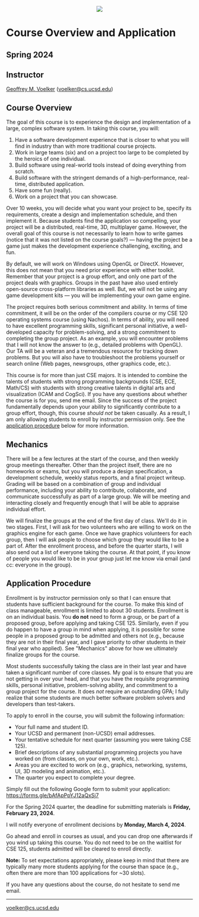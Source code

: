 

<center>
<p><a href="../"><img border="0" src="https://cse125.ucsd.edu/images/CSE125LogoWide600.jpg"></a>
</p></center>

<h1>Course Overview and Application</h1>
<h2 class="h1sub">Spring 2024</h2>

<h2>Instructor</h2>
<a href="https://www-cse.ucsd.edu/users/voelker">Geoffrey M. Voelker</a> (<a href="mailto:voelker@cs.ucsd.edu">voelker@cs.ucsd.edu</a>)<br>
<!-- CSE 3108<br> -->
<!-- (858) 822-3323<br> -->

<!--
<dt><b>Teaching Assistant</b>
<dd>Tim Foley (<a href="mailto:tfoley@cs.ucsd.edu">tfoley@cs.ucsd.edu</a>)
-->



<h2>Course Overview</h2>

<p> The goal of this course is to experience the design and
implementation of a large, complex software system.  In taking this
course, you will:

</p><ol>

<li> Have a software development experience that is closer to what you
will find in industry than with more traditional course projects.

</li><li> Work in large teams (six) and on a project too large to be
completed by the heroics of one individual.

</li><li> Build software using real-world tools instead of doing everything
from scratch.

</li><li> Build software with the stringent demands of a high-performance,
real-time, distributed application.

</li><li> Have some fun (really).

</li><li> Work on a project that you can showcase.

</li></ol>

<p> Over 10 weeks, you will decide what you want your project to be,
specify its requirements, create a design and implementation schedule,
and then implement it.  Because students find the application so
compelling, your project will be a distributed, real-time, 3D,
multiplayer game.  However, the overall goal of this course is not
necessarily to learn how to write games (notice that it was not listed
on the course goals?) — having the project be a game just makes
the development experience challenging, exciting, and fun.

</p><p> By default, we will work on Windows using OpenGL or DirectX.
However, this does not mean that you need prior experience with either
toolkit.  Remember that your project is a group effort, and only one
part of the project deals with graphics.  Groups in the past have also
used entirely open-source cross-platform libraries as well.  But, we
will not be using any game development kits — you will be
implementing your own game engine.

</p><p> The project requires both serious commitment and ability.  In
terms of time commitment, it will be on the order of the compilers
course or my CSE 120 operating systems course (using Nachos).  In
terms of ability, you will need to have excellent programming skills,
significant personal initiative, a well-developed capacity for
problem-solving, and a strong commitment to completing the group
project.  As an example, you will encounter problems that I will not
know the answer to (e.g., detailed problems with OpenGL).  Our TA
will be a veteran and a tremendous resource for tracking down
problems.  But you will also have to troubleshoot the problems
yourself or search online (Web pages, newsgroups, other graphics code,
etc.).

</p><p> This course is for more than just CSE majors.  It is intended to
combine the talents of students with strong programming backgrounds
(CSE, ECE, Math/CS) with students with strong creative talents in
digital arts and visualization (ICAM and CogSci).  If you have any
questions about whether the course is for you, send me email.  Since
the success of the project fundamentally depends upon your ability to
significantly contribute to a group effort, though, this course <i>should
not</i> be taken casually.  As a result, I am only allowing students to
enroll by instructor permission only.  See the <a href="#apply">application procedure</a> below for more information.

<!--

<p> The course is based upon a course I TA-ed a couple of times when I
was a graduate student at UW:

<ul>
<li> <a href="http://www.cs.washington.edu/education/courses/481/">http://www.cs.washington.edu/education/courses/481/</a>
</ul>

<p> Note that the current version of the course at UW is no longer
doing games as the project.

-->

</p><h2>Mechanics</h2>

<p> There will be a few lectures at the start of the course, and then
weekly group meetings thereafter.  Other than the project itself,
there are no homeworks or exams, but you will produce a design
specification, a development schedule, weekly status reports, and a
final project writeup.  Grading will be based on a combination of
group and individual performance, including your ability to
contribute, collaborate, and communicate successfully as part of a
large group.  We will be meeting and interacting closely and
frequently enough that I will be able to appraise individual effort.

</p><p> We will finalize the groups at the end of the first day of class.
We'll do it in two stages.  First, I will ask for two volunteers who
are willing to work on the graphics engine for each game.  Once we
have graphics volunteers for each group, then I will ask people to
choose which group they would like to be a part of.  After the
enrollment process, and before the quarter starts, I will also send
out a list of everyone taking the course.  At that point, if you know
of people you would like to be in your group just let me know via
email (and cc: everyone in the group).

<a name="apply"></a>
</p><h2>Application Procedure</h2>

<p> Enrollment is by instructor permission only so that I can ensure
that students have sufficient background for the course.  To
make this kind of class manageable, enrollment is limited to
about 30 students.  Enrollment is on an individual basis.
You <b>do not</b> need to form a group, or be part of a proposed
group, before applying and taking CSE 125.  Similarly, even if you do
happen to have a group in mind when applying, it is possible for some
people in a proposed group to be admitted and others not (e.g.,
because they are not in their final year, and I gave priority to other
students in their final year who applied).  See "Mechanics" above for
how we ultimately finalize groups for the course.

</p><p>
Most students successfully taking the class are in
their last year and have taken a significant number of core classes.
<!-- but this is not mandatory.  -->
  My goal is to ensure that you are not getting in over your head,
and that you have the requisite programming skills, personal
initiative, problem-solving ability, and commitment to a group project
for the course.  It does
<i>not</i> require an outstanding GPA; I fully realize that some
students are much better software problem solvers and developers than
test-takers.

</p><p> To apply to enroll in the course, you will submit the following
information:

</p><ul>

<li> Your full name and student ID.

</li><li> Your UCSD and permanent (non-UCSD) email addresses.

</li><li> Your tentative schedule for next quarter (assuming you were taking CSE 125).

</li><li> Brief descriptions of any substantial programming projects you
have worked on (from classes, on your own, work, etc.).

</li><li> Areas you are excited to work on (e.g., graphics, networking, systems, UI, 3D modeling and animation, etc.).

</li><li> The quarter you expect to complete your degree.

<!--
<li> If there are other students you would ideally like to work with
in a group, list their names.
-->

</li></ul>

<!-- tmp  -->
<p> Simply fill out the following Google form to submit your
application: <a href="https://forms.gle/bAfApPpYJ12aQxSj7">https://forms.gle/bAfApPpYJ12aQxSj7</a>

</p><p> For the Spring 2024 quarter, the deadline for submitting materials
  is <b>Friday, February 23, 2024</b>.
<!-- Fri seventh week -->

<!-- tmp  -->
I will notify everyone of enrollment decisions by <b>Monday, March
4, 2024</b>.
<!-- Mon ninth week -->

<!-- tmp -->
Go ahead and enroll in courses as usual, and you can drop one
afterwards if you wind up taking this course.  You do not need to be
on the waitlist for CSE 125, students admitted will be cleared
to enroll directly.

<!-- tmp
<i> The application form for <b>Spring 2024</b> will be available here by
  Monday, February 5, 2024. </i>
-->

</p><p> <b>Note:</b> To set expectations appropriately, please keep in mind that there
  are typically many more students applying for the course than space
  (e.g., often there are more than 100 applications for ~30 slots).

</p><p> If you have any questions about the course, do not hesitate to
  send me email.
  <!-- or drop by my office hours.
Unless I am traveling, my office hours during winter quarter are Monday 3&ndash;4pm. -->

<!-- and Wed 4-5pm. -->

<!--
If you have any questions, do not hesitate to send me email.  (I am on
sabbatical out of the country during winter quarter, and do not
currently have office hours.  So we'll have to make do with email.)
-->

</p><div class="footer">
<hr>
  <a href="mailto:voelker@cs.ucsd.edu">voelker@cs.ucsd.edu</a>
</div>
